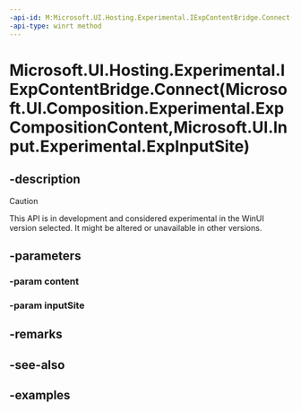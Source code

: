 ```yaml
---
-api-id: M:Microsoft.UI.Hosting.Experimental.IExpContentBridge.Connect(Microsoft.UI.Composition.Experimental.ExpCompositionContent,Microsoft.UI.Input.Experimental.ExpInputSite)
-api-type: winrt method
---
```


# Microsoft.UI.Hosting.Experimental.IExpContentBridge.Connect(Microsoft.UI.Composition.Experimental.ExpCompositionContent,Microsoft.UI.Input.Experimental.ExpInputSite)

<!--
public void Connect (Microsoft.UI.Composition.Experimental.ExpCompositionContent content, Microsoft.UI.Input.Experimental.ExpInputSite inputSite);
-->

## -description

> [!CAUTION]
> This API is in development and considered experimental in the WinUI version selected. It might be altered or unavailable in other versions.

## -parameters

### -param content

### -param inputSite

## -remarks

## -see-also

## -examples


